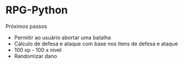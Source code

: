 # RPG-Python

Próximos passos 

- Permitir ao usuário abortar uma batalha
- Cálculo de defesa e ataque com base nos itens de defesa e ataque
- 100 xp - 100 x nivel
- Randomizar dano